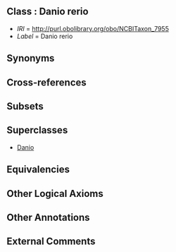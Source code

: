 
## Class : Danio rerio

 * *IRI* = http://purl.obolibrary.org/obo/NCBITaxon_7955
 * *Label* = Danio rerio

## Synonyms


## Cross-references


## Subsets


## Superclasses

 * [Danio](../../NCBITaxon/54/NCBITaxon_7954.md)

## Equivalencies


## Other Logical Axioms


## Other Annotations


## External Comments

